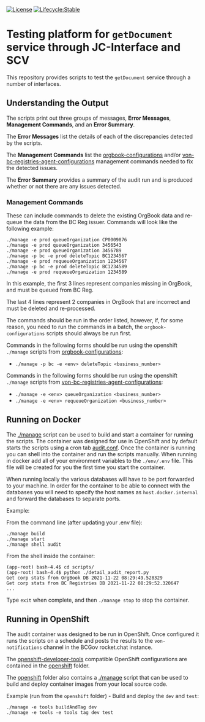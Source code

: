 [![License](https://img.shields.io/badge/License-Apache%202.0-blue.svg)](LICENSE)
[![Lifecycle:Stable](https://img.shields.io/badge/Lifecycle-Stable-97ca00)](https://github.com/bcgov/repomountie/blob/master/doc/lifecycle-badges.md)

# Testing platform for `getDocument` service through JC-Interface and SCV

This repository provides scripts to test the `getDocument` service through a number of interfaces.

## Understanding the Output

The scripts print out three groups of messages, **Error Messages**, **Management Commands**, and an **Error Summary**.

The **Error Messages** list the details of each of the discrepancies detected by the scripts.

The **Management Commands** list the [orgbook-configurations](https://github.com/bcgov/orgbook-configurations) and/or [von-bc-registries-agent-configurations](https://github.com/bcgov/von-bc-registries-agent-configurations) management commands needed to fix the detected issues.

The **Error Summary** provides a summary of the audit run and is produced whether or not there are any issues detected.

### Management Commands

These can include commands to delete the existing OrgBook data and re-queue the data from the BC Reg issuer.  Commands will look like the following example:

```
./manage -e prod queueOrganization CP0009876
./manage -e prod queueOrganization 3456543
./manage -e prod queueOrganization 3456789
./manage -p bc -e prod deleteTopic BC1234567
./manage -e prod requeueOrganization 1234567
./manage -p bc -e prod deleteTopic BC1234589
./manage -e prod requeueOrganization 1234589
```

In this example, the first 3 lines represent companies missing in OrgBook, and must be queued from BC Reg.

The last 4 lines represent 2 companies in OrgBook that are incorrect and must be deleted and re-processed.

The commands should be run in the order listed, however, if, for some reason, you need to run the commands in a batch, the `orgbook-configurations` scripts should always be run first.

Commands in the following forms should be run using the openshift `./manage` scripts from [orgbook-configurations](https://github.com/bcgov/orgbook-configurations):
- `./manage -p bc -e <env> deleteTopic <business_number>`

Commands in the following forms should be run using the openshift `./manage` scripts from [von-bc-registries-agent-configurations](https://github.com/bcgov/von-bc-registries-agent-configurations):
- `./manage -e <env> queueOrganization <business_number>`
- `./manage -e <env> requeueOrganization <business_number>`

## Running on Docker

The [./manage](./manage) script can be used to build and start a container for running the scripts.  The container was designed for use in OpenShift and by default starts the scripts using a cron tab [audit.conf](./docker/audit.conf).  Once the container is running you can shell into the container and run the scripts manually.  When running in docker add all of your environment variables to the `./env/.env` file.  This file will be created for you the first time you start the container.

When running locally the various databases will have to be port forwarded to your machine.  In order for the container to be able to connect with the databases you will need to specify the host names as `host.docker.internal` and forward the databases to separate ports.

Example:

From the command line (after updating your .env file):
```
./manage build
./manage start
./manage shell audit
```

From the shell inside the container:
```
(app-root) bash-4.4$ cd scripts/
(app-root) bash-4.4$ python ./detail_audit_report.py 
Get corp stats from OrgBook DB 2021-11-22 08:29:49.528329
Get corp stats from BC Registries DB 2021-11-22 08:29:52.320647
...
```

Type `exit` when complete, and then `./manage stop` to stop the container.

## Running in OpenShift

The audit container was designed to be run in OpenShift.  Once configured it runs the scripts on a schedule and posts the results to the `von-notifications` channel in the BCGov rocket.chat instance.

The [openshift-developer-tools](https://github.com/BCDevOps/openshift-developer-tools/tree/master/bin) compatible OpenShift configurations are contained in the [openshift](./openshift) folder.

The [openshift](./openshift) folder also contains a [./manage](./openshift/manage) script that can be used to build and deploy container images from your local source code.

Example (run from the `openshift` folder) - Build and deploy the `dev` and `test`:
```
./manage -e tools buildAndTag dev
./manage -e tools -e tools tag dev test
```